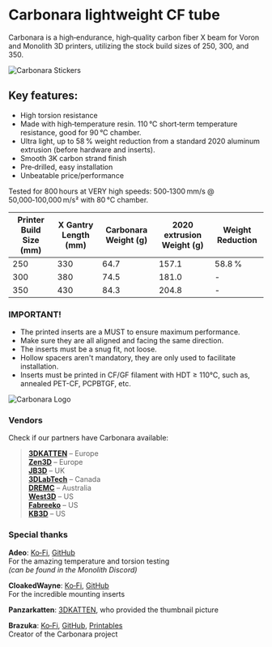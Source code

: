 # Carbonara lightweight CF tube

Carbonara is a high‑endurance, high‑quality carbon fiber X beam for Voron and Monolith 3D printers, utilizing the stock build sizes of 250, 300, and 350.

![Carbonara Stickers](https://i.imgur.com/Q5H2WDR.png)

## Key features:

- High torsion resistance  
- Made with high‑temperature resin. 110 °C short‑term temperature resistance, good for 90 °C chamber.  
- Ultra light, up to 58 % weight reduction from a standard 2020 aluminum extrusion (before hardware and inserts).  
- Smooth 3K carbon strand finish  
- Pre‑drilled, easy installation  
- Unbeatable price/performance  

Tested for 800 hours at VERY high speeds: 500‑1300 mm/s @ 50,000‑100,000 m/s² with 80 °C chamber.

Printer Build Size (mm) | X Gantry Length (mm) | Carbonara Weight (g) | 2020 extrusion Weight (g) | Weight Reduction
--- | --- | --- | --- | ---
250 | 330 | 64.7 | 157.1 | 58.8 %  
300 | 380 | 74.5 | 181.0 | -  
350 | 430 | 84.3 | 204.8 | -  

### IMPORTANT!

- The printed inserts are a MUST  to ensure maximum performance. 
- Make sure they are all aligned and facing the same direction.
- The inserts must be a snug fit, not loose.
- Hollow spacers aren't mandatory, they are only used to facilitate installation.
- Inserts must be printed in CF/GF filament with HDT ≥ 110°C, such as, annealed PET-CF, PCPBTGF, etc.


![Carbonara Logo](https://i.imgur.com/S3z5tVU.png)

### Vendors

Check if our partners have Carbonara available:

> **[3DKATTEN](https://3dkatten.se/)** – Europe  
> **[Zen3D](https://shop.zen3d.hu/)** – Europe  
> **[JB3D](https://jb3d.uk/)** – UK  
> **[3DLabTech](https://www.3dlabtech.ca/)** – Canada  
> **[DREMC](https://store.dremc.com.au/)** – Australia  
> **[West3D](https://west3d.com/)** – US  
> **[Fabreeko](https://www.fabreeko.com/)** – US  
> **[KB3D](https://kb-3d.com/store/)** – US  

### Special thanks

**Adeo**: [Ko‑Fi](https://ko-fi.com/the_adeo), [GitHub](https://github.com/TheAdeo)  
For the amazing temperature and torsion testing  
_(can be found in the Monolith Discord)_

**CloakedWayne**: [Ko‑Fi](https://ko-fi.com/monolith), [GitHub](https://github.com/CloakedWayne)  
For the incredible mounting inserts

**Panzarkatten**: [3DKATTEN](https://3dkatten.se/), who provided the thumbnail picture

**Brazuka**: [Ko‑Fi](https://ko-fi.com/Brazuka), [GitHub](https://github.com/Brazuka-1), [Printables](https://www.printables.com/model/1327701-carbonara-lightweight-cf-tube)  
Creator of the Carbonara project









 
